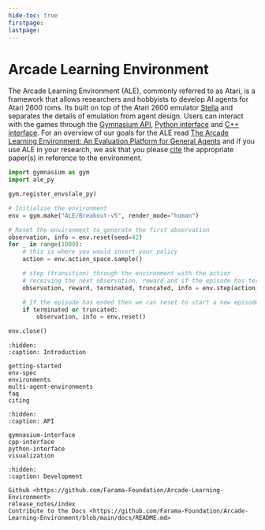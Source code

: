 ```yaml
---
hide-toc: true
firstpage:
lastpage:
---
```


# Arcade Learning Environment

The Arcade Learning Environment (ALE), commonly referred to as Atari, is a framework that allows researchers and hobbyists to develop AI agents for Atari 2600 roms. Its built on top of the Atari 2600 emulator [Stella](https://github.com/stella-emu/stella) and separates the details of emulation from agent design. Users can interact with the games through the [Gymnasium API](gymnasium-interface), [Python interface](python-interface) and [C++ interface](cpp-interface). For an overview of our goals for the ALE read [The Arcade Learning Environment: An Evaluation Platform for General Agents](https://jair.org/index.php/jair/article/view/10819) and if you use ALE in your research, we ask that you please [cite](./citing.md) the appropriate paper(s) in reference to the environment.

```python
import gymnasium as gym
import ale_py

gym.register_envs(ale_py)

# Initialise the environment
env = gym.make("ALE/Breakout-v5", render_mode="human")

# Reset the environment to generate the first observation
observation, info = env.reset(seed=42)
for _ in range(1000):
    # this is where you would insert your policy
    action = env.action_space.sample()

    # step (transition) through the environment with the action
    # receiving the next observation, reward and if the episode has terminated or truncated
    observation, reward, terminated, truncated, info = env.step(action)

    # If the episode has ended then we can reset to start a new episode
    if terminated or truncated:
        observation, info = env.reset()

env.close()
```

```{toctree}
:hidden:
:caption: Introduction

getting-started
env-spec
environments
multi-agent-environments
faq
citing
```

```{toctree}
:hidden:
:caption: API

gymnasium-interface
cpp-interface
python-interface
visualization
```

```{toctree}
:hidden:
:caption: Development

Github <https://github.com/Farama-Foundation/Arcade-Learning-Environment>
release_notes/index
Contribute to the Docs <https://github.com/Farama-Foundation/Arcade-Learning-Environment/blob/main/docs/README.md>
```
